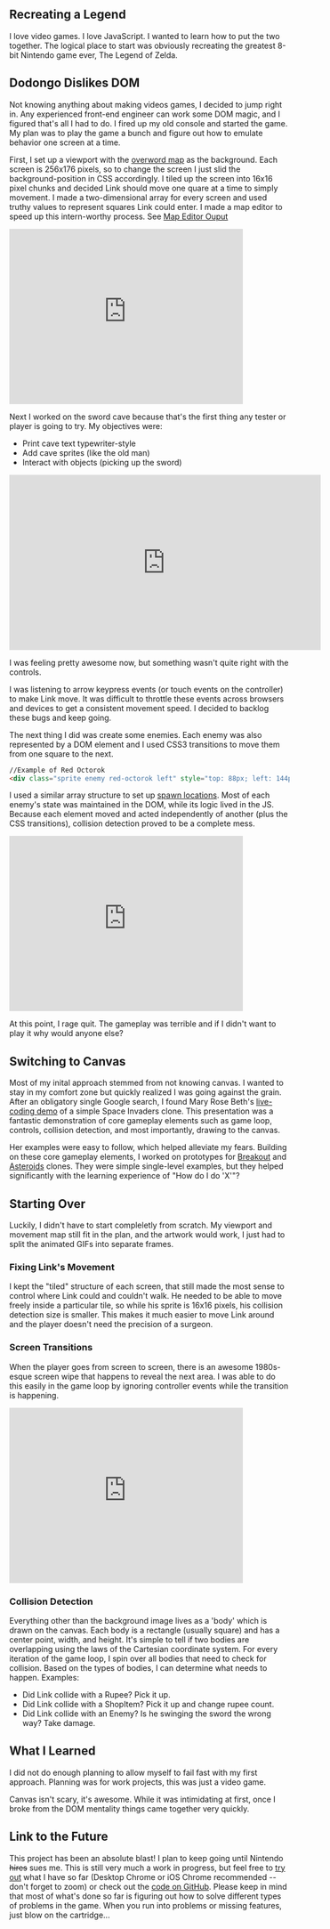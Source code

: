 ## Recreating a Legend

I love video games.  I love JavaScript. I wanted to learn how to put the two together.  The logical place to start was obviously recreating the greatest 8-bit Nintendo game ever, The Legend of Zelda.


## Dodongo Dislikes DOM

Not knowing anything about making videos games, I decided to jump right in. Any experienced front-end engineer can work some DOM magic, and I figured that's all I had to do. I fired up my old console and started the game.  My plan was to play the game a bunch and figure out how to emulate behavior one screen at a time.

First, I set up a viewport with the <a href="http://anonymous-function.com/zelda-canvas/images/overworld_map.png"  target="_blank">overword map</a> as the background. Each screen is 256x176 pixels, so to change the screen I just slid the background-position in CSS accordingly. I tiled up the screen into 16x16 pixel chunks and decided Link should move one quare at a time to simply movement. I made a two-dimensional array for every screen and used truthy values to represent squares Link could enter.  I made a map editor to speed up this intern-worthy process. See <a href="http://anonymous-function.com/zelda-canvas/movement.js" target="_blank">Map Editor Ouput</a>

<iframe width="420" height="315" src="https://www.youtube.com/embed/qL-t4ESsbyQ" frameborder="0" allowfullscreen></iframe>

Next I worked on the sword cave because that's the first thing any tester or player is going to try. My objectives were:

- Print cave text typewriter-style
- Add cave sprites (like the old man)
- Interact with objects (picking up the sword)
 
<iframe width="560" height="315" src="https://www.youtube.com/embed/-rVzGKE2zYw" frameborder="0" allowfullscreen></iframe>

I was feeling pretty awesome now, but something wasn't quite right with the controls.

I was listening to arrow keypress events (or touch events on the controller) to make Link move.  It was difficult to throttle these events across browsers and devices to get a consistent movement speed. I decided to backlog these bugs and keep going.

The next thing I did was create some enemies.  Each enemy was also represented by a DOM element and I used CSS3 transitions to move them from one square to the next.
```html
//Example of Red Octorok
<div class="sprite enemy red-octorok left" style="top: 88px; left: 144px;" data-enemy="red-octorok" data-hp="1" data-damage="1" data-enemy-type="1" data-x="9" data-y="2"></div>
```
I used a similar array structure to set up <a href="http://anonymous-function.com/zelda/enemyMaps.js" target="_blank">spawn locations</a>. Most of each enemy's state was maintained in the DOM, while its logic lived in the JS. Because each element moved and acted independently of another (plus the CSS transitions), collision detection proved to be a complete mess.

<iframe width="420" height="315" src="https://www.youtube.com/embed/TiHrZcC7V34" frameborder="0" allowfullscreen></iframe>

At this point, I rage quit. The gameplay was terrible and if I didn't want to play it why would anyone else?

## Switching to Canvas

Most of my inital approach stemmed from not knowing canvas. I wanted to stay in my comfort zone but quickly realized I was going against the grain.  After an obligatory single Google search, I found Mary Rose Beth's <a href="https://vimeo.com/105955605" target="_blank">live-coding demo</a> of a simple Space Invaders clone. This presentation was a fantastic demonstration of core gameplay elements such as game loop, controls, collision detection, and most importantly, drawing to the canvas.

Her examples were easy to follow, which helped alleviate my fears. Building on these core gameplay elements, I worked on prototypes for <a href="http://anonymous-function.com/breakout/" target="_blank">Breakout</a> and <a href="http://anonymous-function.com/asteroids/" target="_blank">Asteroids</a> clones.  They were simple single-level examples, but they helped significantly with the learning experience of "How do I do 'X'"?

## Starting Over
Luckily, I didn't have to start compleletly from scratch.  My viewport and movement map still fit in the plan, and the artwork would work, I just had to split the animated GIFs into separate frames.

### Fixing Link's Movement
I kept the "tiled" structure of each screen, that still made the most sense to control where Link could and couldn't walk. He needed to be able to move freely inside a particular tile, so while his sprite is 16x16 pixels, his collision detection size is smaller. This makes it much easier to move Link around and the player doesn't need the precision of a surgeon.

### Screen Transitions
When the player goes from screen to screen, there is an awesome 1980s-esque screen wipe that happens to reveal the next area. I was able to do this easily in the game loop by ignoring controller events while the transition is happening.

<iframe width="420" height="315" src="https://www.youtube.com/embed/VMpgfXZp6kA" frameborder="0" allowfullscreen></iframe>

### Collision Detection
Everything other than the background image lives as a 'body' which is drawn on the canvas. Each body is a rectangle (usually square) and has a center point, width, and height.  It's simple to tell if two bodies are overlapping using the laws of the Cartesian coordinate system. For every iteration of the game loop, I spin over all bodies that need to check for collision.  Based on the types of bodies, I can determine what needs to happen. Examples:

- Did Link collide with a Rupee? Pick it up.
- Did Link collide with a ShopItem? Pick it up and change rupee count.
- Did Link collide with an Enemy? Is he swinging the sword the wrong way? Take damage.


## What I Learned

I did not do enough planning to allow myself to fail fast with my first approach.  Planning was for work projects, this was just a video game.

Canvas isn't scary, it's awesome. While it was intimidating at first, once I broke from the DOM mentality things came together very quickly.

## Link to the Future
This project has been an absolute blast! I plan to keep going until Nintendo ~~hires~~ sues me.  This is still very much a work in progress, but feel free to <a href="http://anonymous-function.com/zelda-canvas/" target="_blank">try out</a> what I have so far (Desktop Chrome or iOS Chrome recommended -- don't forget to zoom) or check out the <a href="https://github.com/AnonymousFunction/anonymousfunction.github.com/tree/master/zelda-canvas" target="_blank">code on GitHub</a>.  Please keep in mind that most of what's done so far is figuring out how to solve different types of problems in the game.  When you run into problems or missing features, just blow on the cartridge...
